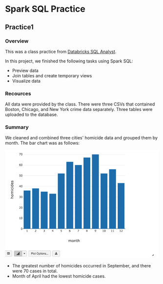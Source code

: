 # Spark SQL Practice
## Practice1
### Overview
This was a class practice from [Databricks SQL Analyst](https://academy.databricks.com/sql-analyst).

In this project, we finished the following tasks using Spark SQL:
- Preview data
- Join tables and create temporary views
- Visualize data

### Recources
All data were provided by the class. There were three CSVs that contained Boston, Chicago, and New York crime data separately. Three tables were uploaded to the database.

### Summary
We cleaned and combined three cities' homicide data and grouped them by month. The bar chart was as follows:

![](Images/Chart1.png)

- The greatest number of homicides occurred in September, and there were 70 cases in total.
- Month of April had the lowest homicide cases.
